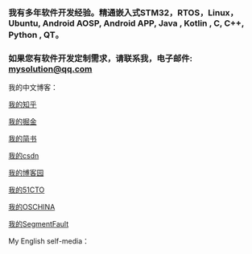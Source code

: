 ###  我有多年软件开发经验。精通嵌入式STM32，RTOS，Linux，Ubuntu,   Android AOSP,   Android APP,  Java , Kotlin ,  C,   C++,   Python ,  QT。

###  如果您有软件开发定制需求，请联系我，电子邮件: mysolution@qq.com

我的中文博客：

[我的知乎](https://www.zhihu.com/people/micro9981)

[我的掘金](https://juejin.cn/user/993614244885245)

[我的简书](https://www.jianshu.com/u/253b56908748)

[我的csdn](https://blog.csdn.net/micro9981)

[我的博客园](https://www.cnblogs.com/micro9981)

[我的51CTO](https://blog.51cto.com/micro3721)

[我的OSCHINA](https://my.oschina.net/micro3721)

[我的SegmentFault ](https://segmentfault.com/u/micro3721)





My English self-media：



<!--
**micro3721/micro3721** is a ✨ _special_ ✨ repository because its `README.md` (this file) appears on your GitHub profile.

Here are some ideas to get you started:

- 🔭 I’m currently working on ...
- 🌱 I’m currently learning ...
- 👯 I’m looking to collaborate on ...
- 🤔 I’m looking for help with ...
- 💬 Ask me about ...
- 📫 How to reach me: ...
- 😄 Pronouns: ...
- ⚡ Fun fact: ...
-->
